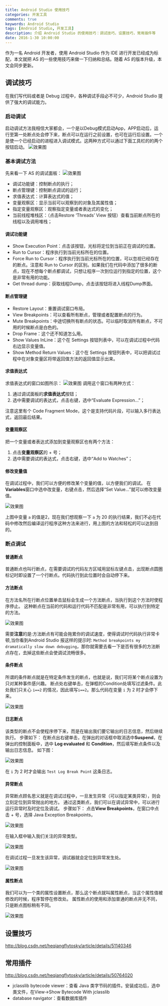 ```yaml
---
title: Android Studio 使用技巧
categories: 开发工具
comments: true
keywords: Android Studio
tags: [Android Studio, 开发工具]
description: 介绍 Android Studio 的使用技巧：调试技巧，设置技巧，常用插件等
date: 2016-1-30 10:00:00
---
```


作为一名 Android 开发者，使用 Android Studio 作为 IDE 进行开发已经成为标配，本文就把 AS 的一些使用技巧来做一下归纳和总结。随着 AS  的版本升级，本文会同步更新。

## 调试技巧

在我们写代码或者是 Debug 过程中，各种调试手段必不可少，Android Studio 提供了强大的调试能力。

### 启动调试

启动调试方法我相信大家都会，一个是以Debug模式启动App，APP启动后，运行至第一处断点处会停下来，断点可以在运行之前设置，也可在运行后设置。一个是使一个已经启动的进程进入调试模式。这两种方式可以通过下面工具栏的的两个按钮启动。
![效果图](/images/development-tool-android-studio-debug-skill/as-start-debug.png)

### 基本调试方法

先来看一下 AS 的调试面板：
![效果图](/images/development-tool-android-studio-debug-skill/as-debug-panel.png)

 - 调试功能键：控制断点的执行；
 - 断点管理键：控制断点调试的运行；
 - 求值表达式：计算表达式的值；
 - 变量观察区：显示当前可以观察到的对象及其属性值；
 - 指定变量观察区：观察指定变量或者表达式的变化；
 - 当前线程堆栈区：（点击Restore ‘Threads’ View 按钮）查看当前断点所在的线程以及调用堆栈；

#### 调试功能键

 - Show Execution Point：点击该按钮，光标将定位到当前正在调试的位置。
 - Run to Cursor：程序执行到当前光标所在的位置。
 - Force Run to Cursor：程序执行到当前光标所在的位置，可以忽视已经存在的断点。注意和 Run to Cursor 的区别。如果我们在代码中添加了很多的断点，现在不想每个断点都调试，只想让程序一次到位运行到指定的位置，这个是非常有用的功能。
 - Get thread dump：获取线程Dump，点击该按钮将进入线程Dump界面。
  
#### 断点管理键

 - Restore Layout：重置调试窗口布局。
 - View Breakpoints：可以查看所有断点，管理或者配置断点的行为。
 - Mute Breakpoints：中途切换所有断点的状态。可以临时取消所有断点，不可用的时候断点是白色的。
 - Drop Frame：这个还不知道怎么用。
 - Show Values InLine：这个在 Settings 按钮列表中，可以在调试过程中代码右边显示变量值。
 - Show Method Return Values：这个在 Settings 按钮列表中，可以把调试过程中在对象变量区将带返回值方法的返回值显示出来。

#### 求值表达式

求值表达式的窗口如图所示：
![效果图](/images/development-tool-android-studio-debug-skill/as-evaluate-expression-window.png)
调用这个窗口有两种方式：

 1. 通过调试面板的**求值表达式**按钮；
 2. 选中需要调试的表达式，点击右键，选中“Evaluate Expression...”；

注意这里有个 Code Fragment Mode，这个是支持代码片段，可以输入多行表达式，返回最后结果。

#### 变量观察区

把一个变量或者表达式添加到变量观察区也有两个方法：

 1. 点击**变量观察区**的 + 号；
 2. 选中需要调试的表达式，点击右键，选中“Add to Watches”；

#### 修改变量值

在调试过程中，我们可以方便的修改某个变量的值，以方便我们的调试。
在**Variables**窗口中选中改变量，右键点击，然后选择“Set Value...”就可以修改变量值。

![效果图](/images/development-tool-android-studio-debug-skill/as-variables-set-value.png)

上图中变量 `a` 的值是2，现在我们想观察一下 `a` 为 20 的执行结果，我们不必在代码中修改然后编译运行程序这种方法来进行，用上图的方法和轻松的可以达到目的。

### 断点调试

#### 普通断点

普通断点也叫行断点，在需要调试的代码左方区域用鼠标左键点击，出现断点圆圈标记时即设置了一个行断点。代码执行到此位置时会自动停下来。

#### 方法断点

在方法名所在行断点位置单击鼠标会生成一个方法断点，当执行到这个方法时使程序停止。
这种断点在当前的代码和运行代码不匹配是非常有用，可以执行到特定的方法。

![效果图](/images/development-tool-android-studio-debug-skill/as-function-break-point.png)

需要**注意**的是:方法断点有可能会拖累你的调试速度，使得调试时代码执行非常卡顿,当你看到Android Studio 报这样的提示时: `Method breakpoints my dramatically slow down debugging`，那你就需要去看一下是否有很多的方法断点存在，去掉这些断点会使调试流畅很多。

#### 条件断点

所谓的条件断点就是在特定条件发生的断点，也就是说，我们可将某个断点设置为只对某种事件感兴趣。
断点处右键单击，在弹框的Condition处填写过滤条件。此处我们只关心 `i==2` 的情况，因此填写`i==2`。那么代码在变量 `i` 为 2 时才会停下来。

![效果图](/images/development-tool-android-studio-debug-skill/as-condition-break-point.png)

#### 日志断点

该类型的断点不会使程序停下来，而是在输出我们要它输出的日志信息，然后继续执行。
步骤如下：
在断点出右键单击，在弹出的对话框中取消选中**Suspend**，在弹出的控制面板中，选中 **Log evaluated** 和 **Condition**，然后填写断点条件以及输出日志信息。 
如下图：

![效果图](/images/development-tool-android-studio-debug-skill/as-log-break-point.png)

在 `i` 为 2 时才会输出 `Test Log Break Point` 这条日志。

#### 异常断点

异常断点顾名思义就是在调试过程中，一旦发生异常（可以指定某类异常），则会立刻定位到异常抛出的地方。
通过这类断点，我们可以在调试异常中，可以进行运行异常时及时定位及调试。
步骤如下：
点击**View Breakpoints**，在窗口中点击 + 号，选择 Java Exception Breakpoints，

![效果图](/images/development-tool-android-studio-debug-skill/as-crash-break-point-1.png)

在输入框中输入我们关注的异常类型。

![效果图](/images/development-tool-android-studio-debug-skill/as-crash-break-point-2.png)

在调试过程一旦发生该异常，调试器就会定位到异常发生处。

![效果图](/images/development-tool-android-studio-debug-skill/as-crash-break-point-3.png)

#### 属性断点

我们可以为一个类的属性设置断点，那么这个断点就叫属性断点，当这个属性值被修改的时候，程序暂停在修改处。
属性断点的使用和添加普通的断点并无不同，只是断点图标稍有不同。

![效果图](/images/development-tool-android-studio-debug-skill/as-value-break-point.png)

<!--  
https://www.jianshu.com/p/f695b8f8839c
https://www.jianshu.com/p/f19ee61126ef
https://www.jianshu.com/p/011eb88f4e0d/
-->

## 设置技巧

http://blog.csdn.net/heqiangflytosky/article/details/51140346

## 常用插件

http://blog.csdn.net/heqiangflytosky/article/details/50764020

 - jclasslib bytecode viewer：查看 Java 类字节码的插件。安装成功后，选中类文件，在View->Show Bytecode With jclasslib
 - database navigator：查看数据库插件
